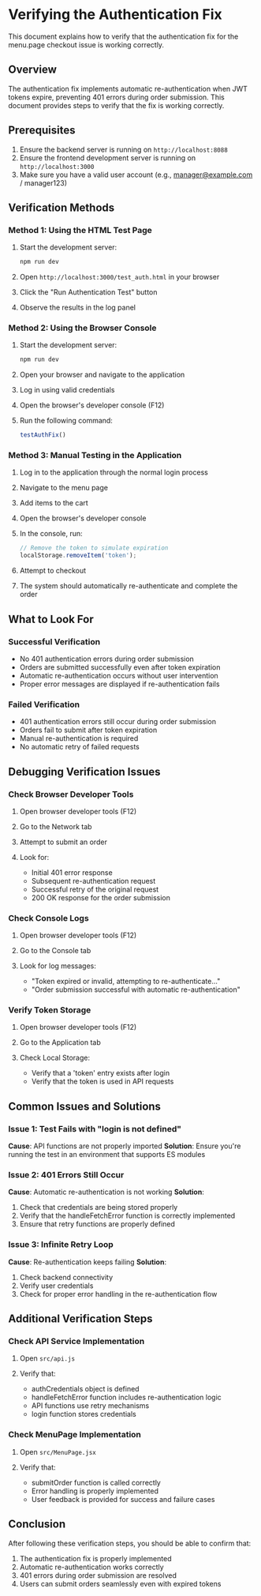 # Verifying the Authentication Fix

This document explains how to verify that the authentication fix for the menu.page checkout issue is working correctly.

## Overview

The authentication fix implements automatic re-authentication when JWT tokens expire, preventing 401 errors during order submission. This document provides steps to verify that the fix is working correctly.

## Prerequisites

1. Ensure the backend server is running on `http://localhost:8088`
2. Ensure the frontend development server is running on `http://localhost:3000`
3. Make sure you have a valid user account (e.g., manager@example.com / manager123)

## Verification Methods

### Method 1: Using the HTML Test Page

1. Start the development server:
   ```bash
   npm run dev
   ```
   
2. Open `http://localhost:3000/test_auth.html` in your browser

3. Click the "Run Authentication Test" button

4. Observe the results in the log panel

### Method 2: Using the Browser Console

1. Start the development server:
   ```bash
   npm run dev
   ```
   
2. Open your browser and navigate to the application

3. Log in using valid credentials

4. Open the browser's developer console (F12)

5. Run the following command:
   ```javascript
   testAuthFix()
   ```

### Method 3: Manual Testing in the Application

1. Log in to the application through the normal login process

2. Navigate to the menu page

3. Add items to the cart

4. Open the browser's developer console

5. In the console, run:
   ```javascript
   // Remove the token to simulate expiration
   localStorage.removeItem('token');
   ```

6. Attempt to checkout

7. The system should automatically re-authenticate and complete the order

## What to Look For

### Successful Verification
- No 401 authentication errors during order submission
- Orders are submitted successfully even after token expiration
- Automatic re-authentication occurs without user intervention
- Proper error messages are displayed if re-authentication fails

### Failed Verification
- 401 authentication errors still occur during order submission
- Orders fail to submit after token expiration
- Manual re-authentication is required
- No automatic retry of failed requests

## Debugging Verification Issues

### Check Browser Developer Tools

1. Open browser developer tools (F12)

2. Go to the Network tab

3. Attempt to submit an order

4. Look for:
   - Initial 401 error response
   - Subsequent re-authentication request
   - Successful retry of the original request
   - 200 OK response for the order submission

### Check Console Logs

1. Open browser developer tools (F12)

2. Go to the Console tab

3. Look for log messages:
   - "Token expired or invalid, attempting to re-authenticate..."
   - "Order submission successful with automatic re-authentication"

### Verify Token Storage

1. Open browser developer tools (F12)

2. Go to the Application tab

3. Check Local Storage:
   - Verify that a 'token' entry exists after login
   - Verify that the token is used in API requests

## Common Issues and Solutions

### Issue 1: Test Fails with "login is not defined"

**Cause**: API functions are not properly imported
**Solution**: Ensure you're running the test in an environment that supports ES modules

### Issue 2: 401 Errors Still Occur

**Cause**: Automatic re-authentication is not working
**Solution**: 
1. Check that credentials are being stored properly
2. Verify that the handleFetchError function is correctly implemented
3. Ensure that retry functions are properly defined

### Issue 3: Infinite Retry Loop

**Cause**: Re-authentication keeps failing
**Solution**: 
1. Check backend connectivity
2. Verify user credentials
3. Check for proper error handling in the re-authentication flow

## Additional Verification Steps

### Check API Service Implementation

1. Open `src/api.js`

2. Verify that:
   - authCredentials object is defined
   - handleFetchError function includes re-authentication logic
   - API functions use retry mechanisms
   - login function stores credentials

### Check MenuPage Implementation

1. Open `src/MenuPage.jsx`

2. Verify that:
   - submitOrder function is called correctly
   - Error handling is properly implemented
   - User feedback is provided for success and failure cases

## Conclusion

After following these verification steps, you should be able to confirm that:
1. The authentication fix is properly implemented
2. Automatic re-authentication works correctly
3. 401 errors during order submission are resolved
4. Users can submit orders seamlessly even with expired tokens